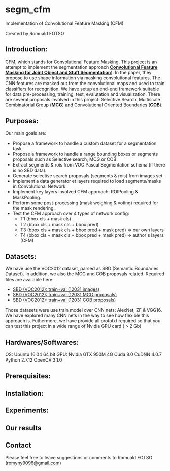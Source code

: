 # segm_cfm

Implementation of Convolutional Feature Masking (CFM)

Created by Romuald FOTSO

## Introduction:

CFM, which stands for Convolutional Feature Masking. This project is an attempt to implement the segmentation approach [**Convolutional Feature Masking for Joint Object and Stuff Segmentation**](https://arxiv.org/abs/1412.1283)). In the paper, they propose to use shape information via masking convolutional features. The CNN features are masked out from the convolutional maps and used to train classifiers for recognition. We have setup an end-end framework suitable for data pre-processing, training, test, evalutation and visualization. There are several proposals involved in this project: Selective Search, Multiscale Combinatorial Group ([**MCG**](https://www2.eecs.berkeley.edu/Research/Projects/CS/vision/grouping/mcg/resources/MCG_CVPR2014.pdf)) and Convolutional Oriented Boundaries ([**COB**](http://arxiv.org/abs/1701.04658)).


## Purposes:

Our main goals are:
  * Propose a framework to handle a custom dataset for a segmentation task
  * Propose a framework to handle a range bounding boxes or segments proposals such as Selective search, MCG or COB.
  * Extract segments & rois from VOC Pascal Segmentation schema (if there is no SBD data).
  * Generate selective search proposals (segments & rois) from images set.
  * Implement a data generator et layers required to load segments/masks in Convolutional Network.
  * Implement key layers involved CFM approach: ROIPooling & MaskPooling.
  * Perform some post-processing (mask weighing & voting) required for the mask rendering.
  * Test the CFM approach over 4 types of network config: 
     *  T1 (bbox cls + mask cls)
     *  T2 (bbox cls + mask cls + bbox pred)
     *  T3 (bbox cls + mask cls + bbox pred + mask pred) => our own layers
     *  T4 (bbox cls + mask cls + bbox pred + mask pred) => author's layers (CFM)

## Datasets:

We have use the VOC2012 dataset, parsed as SBD (Semantic Boundaries Dataset). In addition, we also the MCG and COB proposals related.
Required files are available here:
  * [SBD (VOC2012): train+val (12031 images)](http://www.eecs.berkeley.edu/Research/Projects/CS/vision/grouping/semantic_contours/benchmark.tgz)
  * [SBD (VOC2012): train+val (12031 MCG proposals)](https://data.vision.ee.ethz.ch/jpont/mcg/MCG-SBD-trainval-proposals.tgz)
  * [SBD (VOC2012): train+val (12031 COB proposals)](https://data.vision.ee.ethz.ch/kmaninis/share/COB/Precomputed/COB-SBD-trainval-proposals.tgz)

Those datasets were use train model over CNN nets: AlexNet, ZF & VGG16. We have explored many CNN nets in the way to see how flexible this approach is. Futhermore, we have provide all prototxt required so that you can test this project in a wide range of Nvidia GPU card ( > 2 Gb)

## Hardwares/Softwares:

OS: Ubuntu 16.04 64 bit
    GPU: Nvidia GTX 950M 4G
    Cuda 8.0
    CuDNN 4.0.7
    Python 2.7.12
    OpenCV 3.1.0

## Prerequisites:

## Installation:

## Experiments:

## Our results

## Contact

Please feel free to leave suggestions or comments to Romuald FOTSO (romyny9096@gmail.com)
